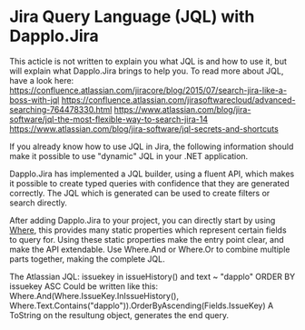 # Jira Query Language (JQL) with Dapplo.Jira

This acticle is not written to explain you what JQL is and how to use it, but will explain what Dapplo.Jira brings to help you.
To read more about JQL, have a look here:
https://confluence.atlassian.com/jiracore/blog/2015/07/search-jira-like-a-boss-with-jql
https://confluence.atlassian.com/jirasoftwarecloud/advanced-searching-764478330.html
https://www.atlassian.com/blog/jira-software/jql-the-most-flexible-way-to-search-jira-14
https://www.atlassian.com/blog/jira-software/jql-secrets-and-shortcuts

If you already know how to use JQL in Jira, the following information should make it possible to use "dynamic" JQL in your .NET application.

Dapplo.Jira has implemented a JQL builder, using a fluent API, which makes it possible to create typed queries with confidence that they are generated correctly.
The JQL which is generated can be used to create filters or search directly.

After adding Dapplo.Jira to your project, you can directly start by using [Where](xref:Dapplo.Jira.Query.Where), this provides many static properties which represent certain fields to query for.
Using these static properties make the entry point clear, and make the API extendable.
Use Where.And or Where.Or to combine multiple parts together, making the complete JQL.

The Atlassian JQL: issuekey in issueHistory() and text ~ "dapplo" ORDER BY issuekey ASC 
Could be written like this: Where.And(Where.IssueKey.InIssueHistory(), Where.Text.Contains("dapplo")).OrderByAscending(Fields.IssueKey)
A ToString on the resultung object, generates the end query.